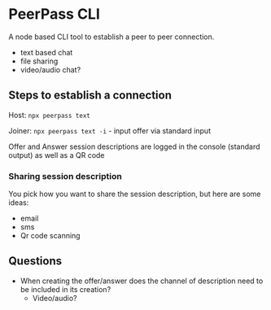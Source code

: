 # PeerPass CLI

A node based CLI tool to establish a peer to peer connection.

- text based chat
- file sharing
- video/audio chat?

## Steps to establish a connection

Host: `npx peerpass text`

Joiner: `npx peerpass text -i` - input offer via standard input

Offer and Answer session descriptions are logged in the console (standard output) as well as a QR code

### Sharing session description

You pick how you want to share the session description, but here are some ideas:

- email
- sms
- Qr code scanning

## Questions

- When creating the offer/answer does the channel of description need to be included in its creation?
  - Video/audio?